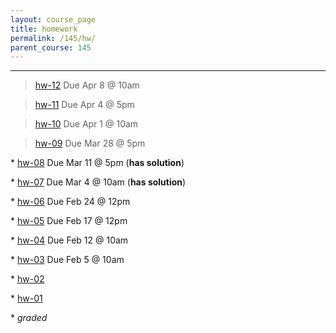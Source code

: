 ```yaml
---
layout: course_page
title: homework
permalink: /145/hw/
parent_course: 145
---
```


----

>  [hw-12](/145/hw12) Due Apr 8 @ 10am

>  [hw-11](/145/hw11) Due Apr 4 @ 5pm

>  [hw-10](/145/hw10) Due Apr 1 @ 10am

>  [hw-09](/145/hw09) Due Mar 28 @ 5pm

\* [hw-08](/145/hw08) Due Mar 11 @ 5pm (**has solution**)

\* [hw-07](/145/hw07) Due Mar 4 @ 10am (**has solution**)

\* [hw-06](/145/hw06) Due Feb 24 @ 12pm

\* [hw-05](/145/hw05) Due Feb 17 @ 12pm

\* [hw-04](/145/hw04) Due Feb 12 @ 10am

\* [hw-03](/145/hw03) Due Feb 5 @ 10am

\* [hw-02](/145/hw02)

\* [hw-01](/145/hw01)

\* *graded*
